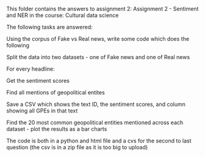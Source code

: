 This folder contains the answers to assignment 2: Assignment 2 - Sentiment and NER in the course: Cultural data science 

The following tasks are answered:

Using the corpus of Fake vs Real news, write some code which does the following

Split the data into two datasets - one of Fake news and one of Real news

For every headline:

Get the sentiment scores

Find all mentions of geopolitical entites

Save a CSV which shows the text ID, the sentiment scores, and column showing all GPEs in that text

Find the 20 most common geopolitical entities mentioned across each dataset - plot the results as a bar charts

The code is both in a python and html file and a cvs for the second to last question (the csv is in a zip file as it is too big to upload)
